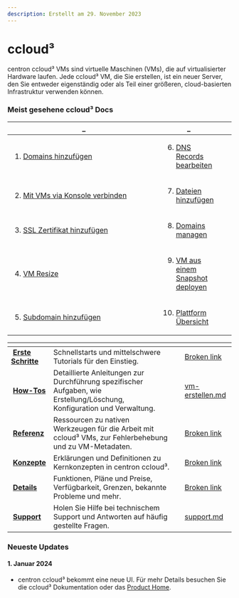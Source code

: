 ```yaml
---
description: Erstellt am 29. November 2023
---
```


# ccloud³

centron ccloud³ VMs sind virtuelle Maschinen (VMs), die auf virtualisierter Hardware laufen. Jede ccloud³ VM, die Sie erstellen, ist ein neuer Server, den Sie entweder eigenständig oder als Teil einer größeren, cloud-basierten Infrastruktur verwenden können.



### Meist gesehene ccloud³ Docs

<table data-header-hidden><thead><tr><th width="358">_</th><th>_</th><th data-hidden></th><th data-hidden></th></tr></thead><tbody><tr><td><ol><li><a href="https://app.gitbook.com/s/KMhKpeJSKbMbZqZ2Yud1/how-tos/domain-hinzufugen">Domains hinzufügen</a></li></ol></td><td><ol start="6"><li><a href="https://app.gitbook.com/s/KMhKpeJSKbMbZqZ2Yud1/how-tos/dns-records-verwalten">DNS Records bearbeiten</a></li></ol></td><td></td><td></td></tr><tr><td><ol start="2"><li><a href="broken-reference">Mit VMs via Konsole verbinden</a></li></ol></td><td><ol start="7"><li><a href="https://app.gitbook.com/s/EGG2Onf254QEQYRC0RfO/how-tos/dateien-hinzufugen-und-entfernen">Dateien hinzufügen </a></li></ol></td><td></td><td></td></tr><tr><td><ol start="3"><li><a href="https://app.gitbook.com/s/PyzNumjKYXiUD7cv784O/how-tos">SSL Zertifikat hinzufügen</a></li></ol></td><td><ol start="8"><li><a href="https://app.gitbook.com/s/KMhKpeJSKbMbZqZ2Yud1/how-tos">Domains managen</a></li></ol></td><td></td><td></td></tr><tr><td><ol start="4"><li><a href="broken-reference">VM Resize</a></li></ol></td><td><ol start="9"><li><a href="https://app.gitbook.com/s/o082PPUUPCRPO3E32ant/how-tos/vm-snapshot">VM aus einem Snapshot deployen</a></li></ol></td><td></td><td></td></tr><tr><td><ol start="5"><li><a href="https://app.gitbook.com/o/qZfyhEIOoMD2Tm025WII/s/KMhKpeJSKbMbZqZ2Yud1/">Subdomain hinzufügen</a></li></ol></td><td><ol start="10"><li><a href="https://app.gitbook.com/o/qZfyhEIOoMD2Tm025WII/s/ufElPMaUSQ8ykq2V49a8/"> Plattform Übersicht</a></li></ol></td><td></td><td></td></tr></tbody></table>



<table data-view="cards"><thead><tr><th></th><th data-hidden></th><th data-hidden></th><th data-hidden data-card-target data-type="content-ref"></th></tr></thead><tbody><tr><td><img src="https://docs.digitalocean.com/images/icons/droplets.svg" alt=""> <a href="broken-reference"><strong>Erste Schritte</strong></a></td><td>Schnellstarts und mittelschwere Tutorials für den Einstieg.</td><td></td><td><a href="broken-reference">Broken link</a></td></tr><tr><td><img src="https://docs.digitalocean.com/images/icons/droplets.svg" alt=""> <a href="broken-reference"><strong>How-Tos</strong></a></td><td>Detaillierte Anleitungen zur Durchführung spezifischer Aufgaben, wie Erstellung/Löschung, Konfiguration und Verwaltung.</td><td></td><td><a href="how-tos/vm-erstellen.md">vm-erstellen.md</a></td></tr><tr><td><img src="https://docs.digitalocean.com/images/icons/droplets.svg" alt=""> <a href="broken-reference"><strong>Referenz</strong></a></td><td>Ressourcen zu nativen Werkzeugen für die Arbeit mit ccloud³ VMs, zur Fehlerbehebung und zu VM-Metadaten.</td><td></td><td><a href="broken-reference">Broken link</a></td></tr><tr><td><img src="https://docs.digitalocean.com/images/icons/droplets.svg" alt=""> <a href="broken-reference"><strong>Konzepte</strong></a></td><td>Erklärungen und Definitionen zu Kernkonzepten in centron ccloud³.</td><td></td><td><a href="broken-reference">Broken link</a></td></tr><tr><td><img src="https://docs.digitalocean.com/images/icons/droplets.svg" alt=""> <a href="broken-reference"><strong>Details</strong></a></td><td>Funktionen, Pläne und Preise, Verfügbarkeit, Grenzen, bekannte Probleme und mehr.</td><td></td><td><a href="broken-reference">Broken link</a></td></tr><tr><td><img src="https://docs.digitalocean.com/images/icons/droplets.svg" alt=""> <a href="support.md"><strong>Support</strong></a></td><td>Holen Sie Hilfe bei technischem Support und Antworten auf häufig gestellte Fragen.</td><td></td><td><a href="support.md">support.md</a></td></tr></tbody></table>

### Neueste Updates <a href="#latest-updates" id="latest-updates"></a>

#### 1. Januar 2024

* centron ccloud³ bekommt eine neue UI. Für mehr Details besuchen Sie die ccloud³ Dokumentation oder das [Product Home](https://app.gitbook.com/o/qZfyhEIOoMD2Tm025WII/s/ymdhIwB1oE5pwJlsY87A/).

